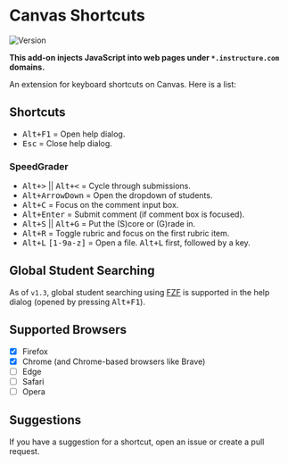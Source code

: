 # Canvas Shortcuts

![Version](https://img.shields.io/badge/version-v1.3-green)

**This add-on injects JavaScript into web pages under `*.instructure.com` domains.**

An extension for keyboard shortcuts on Canvas. Here is a list:

## Shortcuts

<ul>
    <li><kbd>Alt+F1</kbd> = Open help dialog.</li>
    <li><kbd>Esc</kbd> = Close help dialog.</li>
</ul>

### SpeedGrader

<ul>
    <li><kbd>Alt+&gt;</kbd> || <kbd>Alt+&lt;</kbd> = Cycle through submissions.</li>
    <li><kbd>Alt+ArrowDown</kbd> = Open the dropdown of students.</li>
    <li><kbd>Alt+C</kbd> = Focus on the comment input box.</li>
    <li><kbd>Alt+Enter</kbd> = Submit comment (if comment box is focused).</li>
    <li><kbd>Alt+S</kbd> || <kbd>Alt+G</kbd> = Put the (S)core or (G)rade in.</li>
    <li><kbd>Alt+R</kbd> = Toggle rubric and focus on the first rubric item.</li>
    <li><kbd>Alt+L</kbd> <kbd>[1-9a-z]</kbd> = Open a file. <kbd>Alt+L</kbd> first, followed by a key.</li>
</ul>

## Global Student Searching

As of `v1.3`, global student searching using [FZF](https://fzf.netlify.app/docs/latest) is supported in the help dialog (opened by pressing <kbd>Alt+F1</kbd>).

## Supported Browsers

- [x] Firefox
- [x] Chrome (and Chrome-based browsers like Brave)
- [ ] Edge
- [ ] Safari
- [ ] Opera

## Suggestions

If you have a suggestion for a shortcut, open an issue or create a pull request.
